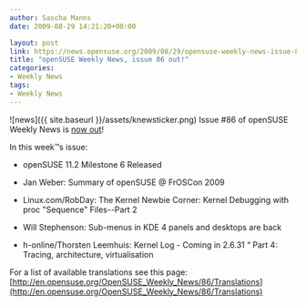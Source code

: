 ```yaml
---
author: Sascha Manns
date: 2009-08-29 14:21:20+00:00

layout: post
link: https://news.opensuse.org/2009/08/29/opensuse-weekly-news-issue-86-out/
title: "openSUSE Weekly News, issue 86 out!"
categories:
- Weekly News
tags:
- Weekly News
---
```

![news]({{ site.baseurl }}/assets/knewsticker.png) Issue #86 of openSUSE Weekly News is [now out](http://en.opensuse.org/OpenSUSE_Weekly_News/86)!

In this week™s issue:



	
  * openSUSE 11.2 Milestone 6 Released 

	
  * Jan Weber: Summary of openSUSE @ FrOSCon 2009 

	
  * Linux.com/RobDay: The Kernel Newbie Corner: Kernel Debugging with proc "Sequence" Files--Part 2 

	
  * Will Stephenson: Sub-menus in KDE 4 panels and desktops are back 

	
  * h-online/Thorsten Leemhuis: Kernel Log - Coming in 2.6.31 “ Part 4: Tracing, architecture, virtualisation 


For a list of available translations see this page:
[http://en.opensuse.org/OpenSUSE_Weekly_News/86/Translations](http://en.opensuse.org/OpenSUSE_Weekly_News/86/Translations)		
